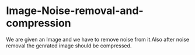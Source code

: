 # Image-Noise-removal-and-compression

We are given an Image and we have to remove noise from it.Also after noise removal the genrated image should be compressed.

